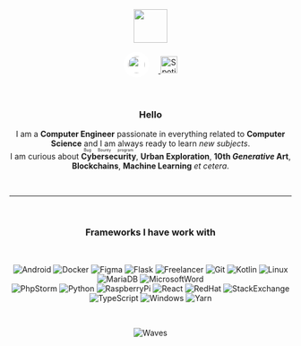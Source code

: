 <div align="center">
  <img width="60" height="60" src="https://avatars.githubusercontent.com/u/32619816?s=400" />
  <br>
  <div style="margin-bottom: 1rem; margin-top: 1rem;">
    <a href="mailto:sissel@[].{}" target="_blank" rel="nofollow">
      <img src="https://simpleicons.org/icons/protonmail.svg" width="30px" style="background: #fff; border-radius: 50px; padding: 0.5rem; margin-right: 1rem;">
    </a>
    <a href="https://open.spotify.com/artist/2GuyBEQIm7jzDzdSNTjPQe" target="_blank" rel="nofollow">
      <img alt="Spotify" width="30px" src="https://i.imgur.com/nV9TEnH.png" style="max-width: 100%;">
    </a>
  </div>
  <br>
  <h3>Hello</h3>
  <p> I am a <b>Computer Engineer</b> passionate in everything related to <strong>Computer Science</strong> and I am always ready to learn <i>new subjects</i>. <br> I am curious about <ruby><b>Cybersecurity</b><rp>(</rp><rt>Bug Bounty program</rt><rp>)</rp></ruby>, <b>Urban Exploration</b>, <b>10th <i>Generative</i> Art</b>, <b>Blockchains</b>, <b>Machine Learning</b> <i>et cetera</i>. </p>
  <br>
  <hr>
  <br>
  <h3>Frameworks I have work with</h3>
  <br>
  <p>
    <img alt="Android" src="https://img.shields.io/badge/Android-3DDC84?style=flat&logo=android&logoColor=white" />
    <img alt="Docker" src="https://img.shields.io/badge/Docker-0db7ed?&style=flat&logo=docker&logoColor=white" />
    <img alt="Figma" src="https://img.shields.io/badge/Figma-F24E1E?style=flat&logo=figma&logoColor=white" />
    <img alt="Flask" src="https://img.shields.io/badge/Flask-000.svg?style=flat&logo=flask&logoColor=white" />
    <img alt="Freelancer" src="https://img.shields.io/badge/Freelancer-29B2FE?style=flat&logo=Freelancer&logoColor=white" />
    <img alt="Git" src="https://img.shields.io/badge/Git-F05032?style=flat&logo=git&logoColor=white" />
    <img alt="Kotlin" src="https://img.shields.io/badge/Kotlin-0095D5?&style=flat&logo=kotlin&logoColor=white" />
    <img alt="Linux" src="https://img.shields.io/badge/Linux-FCA000?style=flat&logo=linux&logoColor=white" />
    <img alt="MariaDB" src="https://img.shields.io/badge/MariaDB-003545?style=flat&logo=mariadb&logoColor=white" />
    <img alt="MicrosoftWord" src="https://img.shields.io/badge/Microsoft_Word-2B579A?style=flat&logo=microsoft-word&logoColor=white" />
    <br>
    <img alt="PhpStorm" src="https://img.shields.io/badge/PhpStorm-143?style=flat&logo=phpstorm&color=darkorchid&logoColor=white&labelColor=darkorchid" />
    <img alt="Python" src="https://img.shields.io/badge/Python-3776AB?&style=flat&logo=python&logoColor=ffdd54" />
    <img alt="RaspberryPi" src="https://img.shields.io/badge/RaspberryPi-C51A4A?style=flat&logo=Raspberry-Pi&logoColor=white" />
    <img alt="React" src="https://img.shields.io/badge/React-20232a?style=flat&logo=react&logoColor=61DAFB" />
    <img alt="RedHat" src="https://img.shields.io/badge/Red_Hat-EE0000?style=flat&logo=redhat&logoColor=white" />
    <img alt="StackExchange" src="https://img.shields.io/badge/Stack_Exchange-000000.svg?style=flat&logo=StackExchange&logoColor=white" />
    <img alt="TypeScript" src="https://img.shields.io/badge/TypeScript-007ACC.svg?style=flat&logo=typescript&logoColor=white" />
    <img alt="Windows" src="https://img.shields.io/badge/Windows-0078D6?style=flat&logo=windows&logoColor=white" />
    <img alt="Yarn" src="https://img.shields.io/badge/Yarn-2C8EBB?style=flat&logo=yarn&logoColor=white" />
  </p>
  <br>
  <p align="center" dir="auto">
    <img src="https://svgshare.com/i/iaj.svg" alt="Waves" style="max-width: 100%;">
  </p>
</div>
